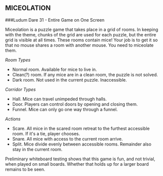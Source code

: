 ## MICEOLATION
###Ludum Dare 31 - Entire Game on One Screen

Miceolation is a puzzle game that takes place in a grid of rooms.
In keeping with the theme, chunks of the grid are used for each puzzle, but the entire grid is visible at all times.
These rooms contain mice! Your job is to get it so that no mouse shares a room with another mouse.
You need to miceolate them.

*Room Types*
- Normal room. Available for mice to live in.
- Clean(?) room. If any mice are in a clean room, the puzzle is not solved.
- Dark room. Not used in the current puzzle. Inaccessible.

*Corridor Types*
- Hall. Mice can travel unimpeded through halls.
- Door. Players can control doors by opening and closing them.
- Funnel. Mice can only go one way through a funnel.

*Actions*
- Scare. All mice in the scared room retreat to the furthest accessible room. If it's a tie, player chooses.
- Snare. All mice with access to the current room arrive.
- Split. Mice divide evenly between accessible rooms. Remainder also stay in the current room.

Preliminary whiteboard testing shows that this game is fun, and not trivial, when played on small boards. Whether that holds up for a larger board remains to be seen.



